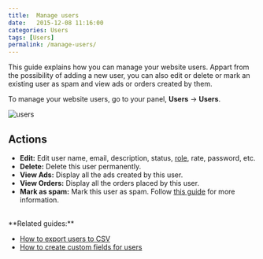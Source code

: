 ```yaml
---
title:  Manage users
date:   2015-12-08 11:16:00
categories: Users
tags: [Users]
permalink: /manage-users/
---
```

This guide explains how you can manage your website users. Appart from the possibility of adding a new user, you can also edit or delete or mark an existing user as spam and view ads or orders created by them.

To manage your website users, go to your panel, **Users** -> **Users**.

![users](//docs.yclas.com/images/users.png)

## Actions

+ **Edit:** Edit user name, email, description, status, [role](//docs.yclas.com/roles-work-classified-ads-script/), rate, password, etc.
+ **Delete:** Delete this user permanently.
+ **View Ads:** Display all the ads created by this user.
+ **View Orders:** Display all the orders placed by this user.
+ **Mark as spam:** Mark this user as spam. Follow [this guide](//docs.yclas.com/activate-blacklist-works/) for more information.

<br>
**Related guides:**

  * [How to export users to CSV](//docs.yclas.com/how-to-export-users/)
  * [How to create custom fields for users](//docs.yclas.com/users-custom-fields/)








































